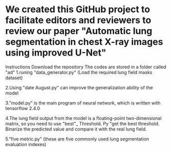 # We created this GitHub project to facilitate editors and reviewers to review our paper "Automatic lung segmentation in chest X-ray images using improved U-Net"

Instructions
Download the repository
The codes are stored in a folder called "ad"
1.runing "data_generator.py"  (Load the required lung field masks dataset)

2.Using "date August.py" can improve the generalization ability of the model

3."model.py" is the main program of neural network, which is written with tensorflow 2.4.0

4.The lung field output from the model is a floating-point two-dimensional matrix, so you need to use "best"_ Threshold. Py "get the best threshold. Binarize the predicted value and compare it with the real lung field.

5."five metric.py" (these are five commonly used lung segmentation evaluation indexes)
